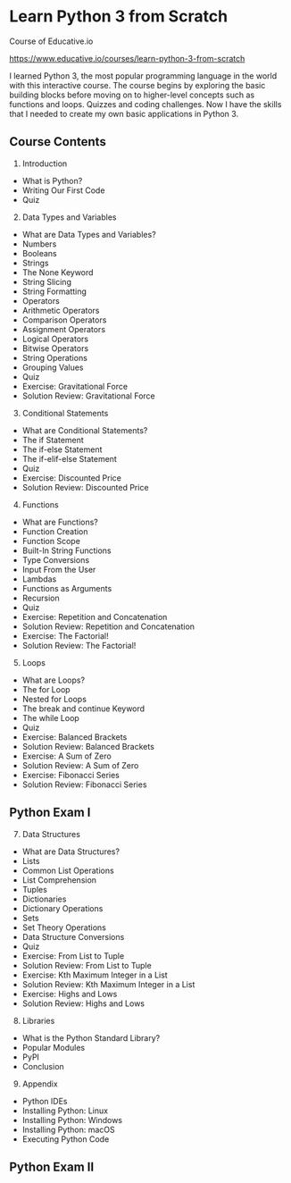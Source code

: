 # Learn Python 3 from Scratch
Course of Educative.io

https://www.educative.io/courses/learn-python-3-from-scratch

I learned Python 3, the most popular programming language in the world with this interactive course. The course begins by exploring the basic building blocks before moving on to higher-level concepts such as functions and loops. Quizzes and coding challenges. Now I have the skills that I needed to create my own basic applications in Python 3.

## Course Contents

1. Introduction
- What is Python?
- Writing Our First Code
- Quiz

2. Data Types and Variables
- What are Data Types and Variables?
- Numbers
- Booleans
- Strings
- The None Keyword
- String Slicing
- String Formatting
- Operators
- Arithmetic Operators
- Comparison Operators
- Assignment Operators
- Logical Operators
- Bitwise Operators
- String Operations
- Grouping Values
- Quiz
- Exercise: Gravitational Force
- Solution Review: Gravitational Force

3. Conditional Statements
- What are Conditional Statements?
- The if Statement
- The if-else Statement
- The if-elif-else Statement
- Quiz
- Exercise: Discounted Price
- Solution Review: Discounted Price

4. Functions
- What are Functions?
- Function Creation
- Function Scope
- Built-In String Functions
- Type Conversions
- Input From the User
- Lambdas
- Functions as Arguments
- Recursion
- Quiz
- Exercise: Repetition and Concatenation
- Solution Review: Repetition and Concatenation
- Exercise: The Factorial!
- Solution Review: The Factorial!

5. Loops
- What are Loops?
- The for Loop
- Nested for Loops
- The break and continue Keyword
- The while Loop
- Quiz
- Exercise: Balanced Brackets
- Solution Review: Balanced Brackets
- Exercise: A Sum of Zero
- Solution Review: A Sum of Zero
- Exercise: Fibonacci Series
- Solution Review: Fibonacci Series

## Python Exam I

7. Data Structures
- What are Data Structures?
- Lists
- Common List Operations
- List Comprehension
- Tuples
- Dictionaries
- Dictionary Operations
- Sets
- Set Theory Operations
- Data Structure Conversions
- Quiz
- Exercise: From List to Tuple
- Solution Review: From List to Tuple
- Exercise: Kth Maximum Integer in a List
- Solution Review: Kth Maximum Integer in a List
- Exercise: Highs and Lows
- Solution Review: Highs and Lows

8. Libraries
- What is the Python Standard Library?
- Popular Modules
- PyPI
- Conclusion

9. Appendix
- Python IDEs
- Installing Python: Linux
- Installing Python: Windows
- Installing Python: macOS
- Executing Python Code

## Python Exam II
